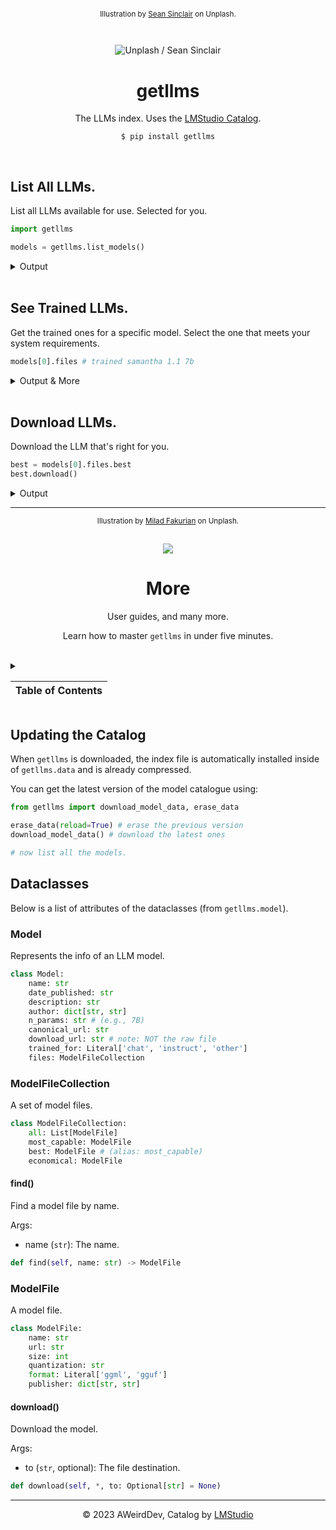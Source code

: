 <div align="center">
<sub>

Illustration by [Sean Sinclair](https://unsplash.com/@seanwsinclair) on Unplash.

</sub>

<br />

<img
  src="https://github.com/AWeirdScratcher/getllms/assets/90096971/3280e416-2e9a-4ae5-965d-c1c69d351d90"
  alt="Unplash / Sean Sinclair"
  />

# getllms

The LLMs index. Uses the [LMStudio Catalog](https://github.com/lmstudio-ai/model-catalog).

`$ pip install getllms`

</div>

<br />

## List All LLMs.

List all LLMs available for use. Selected for you.

```python
import getllms

models = getllms.list_models()
```

<details>
    <summary>Output</summary>
<p>

```python
[
    Model(
        name='Samantha 1.1 7B',
        description='Samantha has been trained in philos…',
        files=[ …(2) ]
    ),
    Model(
        name='Redmond-Puffin-13B-V1.3',
        description='Redmond-Puffin-13B is one of the wo…',
        files=[ …(1) ]
    )
]
```

</p>
</details>

<br />

## See Trained LLMs.

Get the trained ones for a specific model. Select the one that meets your system requirements.

```python
models[0].files # trained samantha 1.1 7b
```

<details>
    <summary>Output & More</summary>
<p>

**Output**

```python
FileCollection(
    best=ModelFile(
        name='samantha-1.1-llama-7b.ggmlv3.q6_K.bin',
        size=5528904320,
        url='https://huggingface.co/TheBlok…'
    ),
    +1
)
```

***

**More**

Additionally, you can see all the available model files:

```python
models[0].files.all # [ ModelFile(name='samantha-1.1-llama-…'), … ]
```

</p>
</details>

<br />

## Download LLMs.

Download the LLM that's right for you.

```python
best = models[0].files.best
best.download()
```

<details>
    <summary>Output</summary>
<p>

```python
Downloading... 116.44MB / 5.15GB (2.00%)
```

</p>
</details>

***

<div align="center">

<sub>

Illustration by [Milad Fakurian](https://unsplash.com/@fakurian) on Unplash.

</sub>

<br />

<img src="https://github.com/AWeirdScratcher/getllms/assets/90096971/42c9b72e-cd0c-4a88-85f9-dc0dd06ae7a2" />

# More

User guides, and many more.

Learn how to master `getllms` in under five minutes.

</div>

<br />

<details>
  <summary>
    <table>
      <thead>
        <tr>
          <th>Table of Contents</th>
        </tr>
      </thead>
    </table>
  </summary>
  <p>

**TOC**

1. [Updating the Catalog](#updating-the-catalog)
2. [Dataclasses](#dataclasses)
   - [`Model`](#model)
   - [`ModelFileCollection`](#modelfilecollection)
     - `find()`
   - [`ModelFile`](#modelfile)
     - `download()`
    
  </p>
</details>

## Updating the Catalog

When `getllms` is downloaded, the index file is automatically installed inside of `getllms.data` and is already compressed.

You can get the latest version of the model catalogue using:

```python
from getllms import download_model_data, erase_data

erase_data(reload=True) # erase the previous version
download_model_data() # download the latest ones

# now list all the models.
```

## Dataclasses

Below is a list of attributes of the dataclasses (from `getllms.model`).

### Model

Represents the info of an LLM model.

```python
class Model:
    name: str
    date_published: str
    description: str
    author: dict[str, str]
    n_params: str # (e.g., 7B)
    canonical_url: str
    download_url: str # note: NOT the raw file
    trained_for: Literal['chat', 'instruct', 'other']
    files: ModelFileCollection
```

### ModelFileCollection

A set of model files.

```python
class ModelFileCollection:
    all: List[ModelFile]
    most_capable: ModelFile
    best: ModelFile # (alias: most_capable)
    economical: ModelFile
```

#### find()

Find a model file by name.

Args:
- name (`str`): The name.

```python
def find(self, name: str) -> ModelFile
```

### ModelFile

A model file.

```python
class ModelFile:
    name: str
    url: str
    size: int
    quantization: str
    format: Literal['ggml', 'gguf']
    publisher: dict[str, str]
```

#### download()

Download the model.

Args:
- to (`str`, optional): The file destination.

```python
def download(self, *, to: Optional[str] = None)
```

***

<div align="center">

© 2023 AWeirdDev, Catalog by [LMStudio](https://github.com/lmstudio-ai)

</div>
